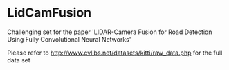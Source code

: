 # LidCamFusion
Challenging set for the paper 'LIDAR-Camera Fusion for Road Detection Using Fully Convolutional Neural Networks'

Please refer to http://www.cvlibs.net/datasets/kitti/raw_data.php for the full data set
